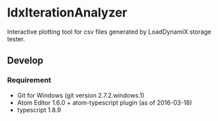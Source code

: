 # ldxIterationAnalyzer
Interactive plotting tool for csv files generated by LoadDynamiX storage tester.

## Develop

### Requirement

- Git for Windows (git version 2.7.2.windows.1)
- Atom Editor 1.6.0 + atom-typescript plugin (as of 2016-03-18)
- typescript 1.8.9
